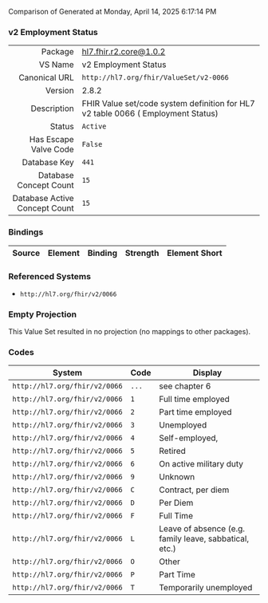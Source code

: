 Comparison of 
Generated at Monday, April 14, 2025 6:17:14 PM

### v2 Employment Status

|      |     |
| ---: | --- |
| Package | hl7.fhir.r2.core@1.0.2 |
| VS Name | v2 Employment Status |
| Canonical URL | `http://hl7.org/fhir/ValueSet/v2-0066` |
| Version | 2.8.2 |
| Description | FHIR Value set/code system definition for HL7 v2 table 0066 ( Employment Status) |
| Status | `Active` |
| Has Escape Valve Code | `False` |
| Database Key | `441` |
| Database Concept Count | `15` |
| Database Active Concept Count | `15` |
### Bindings

| Source | Element | Binding | Strength | Element Short |
| ------ | ------- | ------- | -------- | ------------- |

### Referenced Systems

* `http://hl7.org/fhir/v2/0066`
### Empty Projection

This Value Set resulted in no projection (no mappings to other packages).

### Codes

| System | Code | Display |
| ------ | ---- | ------- |
| `http://hl7.org/fhir/v2/0066` | `...` | see chapter 6 |
| `http://hl7.org/fhir/v2/0066` | `1` | Full time employed |
| `http://hl7.org/fhir/v2/0066` | `2` | Part time employed |
| `http://hl7.org/fhir/v2/0066` | `3` | Unemployed |
| `http://hl7.org/fhir/v2/0066` | `4` | Self-employed, |
| `http://hl7.org/fhir/v2/0066` | `5` | Retired |
| `http://hl7.org/fhir/v2/0066` | `6` | On active military duty |
| `http://hl7.org/fhir/v2/0066` | `9` | Unknown |
| `http://hl7.org/fhir/v2/0066` | `C` | Contract, per diem |
| `http://hl7.org/fhir/v2/0066` | `D` | Per Diem |
| `http://hl7.org/fhir/v2/0066` | `F` | Full Time |
| `http://hl7.org/fhir/v2/0066` | `L` | Leave of absence (e.g. family leave, sabbatical, etc.) |
| `http://hl7.org/fhir/v2/0066` | `O` | Other |
| `http://hl7.org/fhir/v2/0066` | `P` | Part Time |
| `http://hl7.org/fhir/v2/0066` | `T` | Temporarily unemployed |
